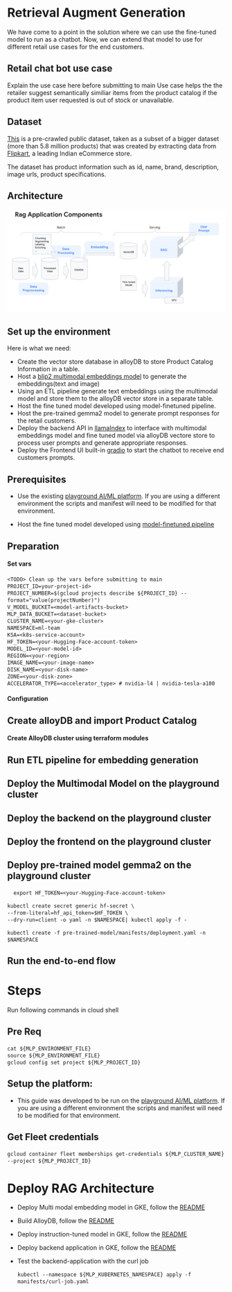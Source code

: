 # Retrieval Augment Generation

We have come to a point in the solution where we can use the fine-tuned model to run as a chatbot.
Now, we can extend that model to use for different retail use cases for the end customers.

## Retail chat bot use case

<TODO> Explain the use case here before submitting to main
Use case helps the the retailer suggest semantically similiar items from the product catalog if the product item user requested is out of stock or unavailable.

## Dataset

[This](https://www.kaggle.com/datasets/PromptCloudHQ/flipkart-products) is a pre-crawled public dataset, taken as a subset of a bigger dataset (more than 5.8 million products) that was created by extracting data from [Flipkart](https://www.flipkart.com/), a leading Indian eCommerce store.

The dataset has product information such as id, name, brand, description, image urls, product specifications.

## Architecture

![RAG Architecture](./docs/arch-rag-components.png)

## Set up the environment

Here is what we need:

- Create the vector store database in alloyDB to store Product Catalog Information in a table.
- Host a [blip2 multimodal embeddings model](https://github.com/salesforce/LAVIS/blob/main/examples/blip_feature_extraction.ipynb) to generate the embeddings(text and image)
- Using an ETL pipeline generate text embeddings using the multimodal model and store them to the alloyDB vector store in a separate table.
- Host the fine tuned model developed using model-finetuned pipeline.
- Host the pre-trained gemma2 model to generate prompt responses for the retail customers.
- Deploy the backend API in [llamaIndex](https://www.llamaindex.ai/) to interface with multimodal embeddings model and fine tuned model via alloyDB vectore store to process user prompts and generate appropriate responses.
- Deploy the Frontend UI built-in [gradio](https://gradio.app/) to start the chatbot to receive end customers prompts.

## Prerequisites

- Use the existing  [playground AI/ML platform](/platforms/gke-aiml/playground/README.md). If you are using a different environment the scripts and manifest will need to be modified for that environment.

- Host the fine tuned model developed using [ model-finetuned pipeline](/platforms/use-cases/model-finetuned/README.md)

## Preparation

#### Set vars

```
<TODO> Clean up the vars before submitting to main
PROJECT_ID=your-project-id>
PROJECT_NUMBER=$(gcloud projects describe ${PROJECT_ID} --format="value(projectNumber)")
V_MODEL_BUCKET=<model-artifacts-bucket>
MLP_DATA_BUCKET=<dataset-bucket>
CLUSTER_NAME=<your-gke-cluster>
NAMESPACE=ml-team
KSA=<k8s-service-account>
HF_TOKEN=<your-Hugging-Face-account-token>
MODEL_ID=<your-model-id>
REGION=<your-region>
IMAGE_NAME=<your-image-name>
DISK_NAME=<your-disk-name>
ZONE=<your-disk-zone>
ACCELERATOR_TYPE=<accelerator_type> # nvidia-l4 | nvidia-tesla-a100
```

#### Configuration

## Create alloyDB and import Product Catalog

#### Create AlloyDB cluster using terraform modules

## Run ETL pipeline for embedding generation

## Deploy the Multimodal Model on the playground cluster


## Deploy the backend on the playground cluster


## Deploy the frontend on the playground cluster


## Deploy pre-trained model gemma2 on the playground cluster

```
  export HF_TOKEN=<your-Hugging-Face-account-token>
```

```
kubectl create secret generic hf-secret \
--from-literal=hf_api_token=$HF_TOKEN \
--dry-run=client -o yaml -n $NAMESPACE| kubectl apply -f -
````

```
kubectl create -f pre-trained-model/manifests/deployment.yaml -n $NAMESPACE
```
## Run the end-to-end flow

# Steps

Run following commands in cloud shell

## Pre Req

```
cat ${MLP_ENVIRONMENT_FILE}
source ${MLP_ENVIRONMENT_FILE}
gcloud config set project ${MLP_PROJECT_ID}
```

## Setup the platform:

- This guide was developed to be run on the [playground AI/ML platform](/platforms/gke-aiml/playground/README.md). If you are using a different environment the scripts and manifest will need to be modified for that environment.

## Get Fleet credentials

```
gcloud container fleet memberships get-credentials ${MLP_CLUSTER_NAME} --project ${MLP_PROJECT_ID}
```

# Deploy RAG Architecture

- Deploy Multi modal embedding model in GKE, follow the [README](/use-cases/rag-pipeline/multimodal-emb/README.md)
- Build AlloyDB, follow the [README](/use-cases/rag-pipeline/alloy-db/README.md)
- Deploy instruction-tuned model in GKE, follow the [README](/use-cases/rag-pipeline/instruction-tuned-model-deployment/README.md)
- Deploy backend application in GKE, follow the [README](/use-cases/rag-pipeline/backend-application/README.md)
- Test the backend-application with the curl job

  ```
  kubectl --namespace ${MLP_KUBERNETES_NAMESPACE} apply -f manifests/curl-job.yaml
  ```